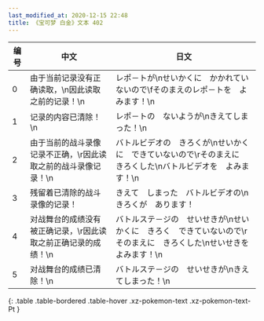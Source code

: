 ```yaml
---
last_modified_at: 2020-12-15 22:48
title: 《宝可梦 白金》文本 402
---
```

| 编号 | 中文 | 日文 |
| ---- | ---- | ---- |
| 0 | 由于当前记录没有正确读取，\n因此读取之前的记录！\n | レポ－トが\nせいかくに　かかれていないので\fそのまえのレポ－トを　よみます！\n |
| 1 | 记录的内容已清除！\n | レポ－トの　ないようが\nきえてしまった！\n |
| 2 | 由于当前的战斗录像记录不正确，\r因此读取之前的战斗录像记录！\n | バトルビデオの　きろくが\nせいかくに　できていないので\rそのまえに　きろくした\nバトルビデオを　よみます！\n |
| 3 | 残留着已清除的战斗录像的记录！ | きえて　しまった　バトルビデオの\nきろくが　あります！ |
| 4 | 对战舞台的成绩没有被正确记录，\r因此读取之前正确记录的成绩！\n | バトルステ－ジの　せいせきが\nせいかくに　きろく　できていないので\rそのまえに　きろくした\nせいせきを　よみます！\n |
| 5 | 对战舞台的成绩已清除！\n | バトルステ－ジの　せいせきが\nきえてしまった！\n |
{: .table .table-bordered .table-hover .xz-pokemon-text .xz-pokemon-text-Pt }
